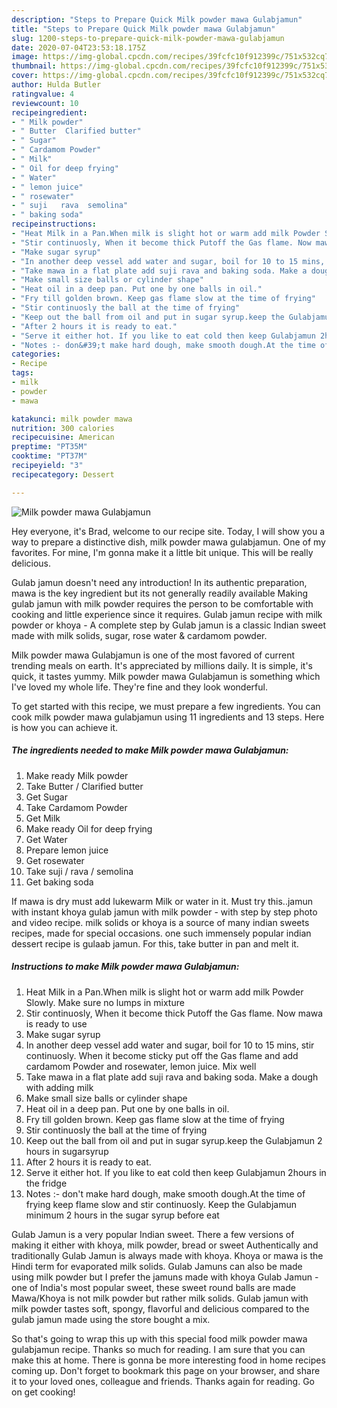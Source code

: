 ```yaml
---
description: "Steps to Prepare Quick Milk powder mawa Gulabjamun"
title: "Steps to Prepare Quick Milk powder mawa Gulabjamun"
slug: 1200-steps-to-prepare-quick-milk-powder-mawa-gulabjamun
date: 2020-07-04T23:53:18.175Z
image: https://img-global.cpcdn.com/recipes/39fcfc10f912399c/751x532cq70/milk-powder-mawa-gulabjamun-recipe-main-photo.jpg
thumbnail: https://img-global.cpcdn.com/recipes/39fcfc10f912399c/751x532cq70/milk-powder-mawa-gulabjamun-recipe-main-photo.jpg
cover: https://img-global.cpcdn.com/recipes/39fcfc10f912399c/751x532cq70/milk-powder-mawa-gulabjamun-recipe-main-photo.jpg
author: Hulda Butler
ratingvalue: 4
reviewcount: 10
recipeingredient:
- " Milk powder"
- " Butter  Clarified butter"
- " Sugar"
- " Cardamom Powder"
- " Milk"
- " Oil for deep frying"
- " Water"
- " lemon juice"
- " rosewater"
- " suji   rava  semolina"
- " baking soda"
recipeinstructions:
- "Heat Milk in a Pan.When milk is slight hot or warm add milk Powder Slowly. Make sure no lumps in mixture"
- "Stir continuosly, When it become thick Putoff the Gas flame. Now mawa is ready to use"
- "Make sugar syrup"
- "In another deep vessel add water and sugar, boil for 10 to 15 mins, stir continuosly. When it become sticky put off the Gas flame and add cardamom Powder and rosewater, lemon juice. Mix well"
- "Take mawa in a flat plate add suji rava and baking soda. Make a dough with adding milk"
- "Make small size balls or cylinder shape"
- "Heat oil in a deep pan. Put one by one balls in oil."
- "Fry till golden brown. Keep gas flame slow at the time of frying"
- "Stir continuosly the ball at the time of frying"
- "Keep out the ball from oil and put in sugar syrup.keep the Gulabjamun 2 hours in sugarsyrup"
- "After 2 hours it is ready to eat."
- "Serve it either hot. If you like to eat cold then keep Gulabjamun 2hours in the fridge"
- "Notes :- don&#39;t make hard dough, make smooth dough.At the time of frying keep flame slow and stir continuosly. Keep the Gulabjamun minimum 2 hours in the sugar syrup before eat"
categories:
- Recipe
tags:
- milk
- powder
- mawa

katakunci: milk powder mawa 
nutrition: 300 calories
recipecuisine: American
preptime: "PT35M"
cooktime: "PT37M"
recipeyield: "3"
recipecategory: Dessert

---
```



![Milk powder mawa Gulabjamun](https://img-global.cpcdn.com/recipes/39fcfc10f912399c/751x532cq70/milk-powder-mawa-gulabjamun-recipe-main-photo.jpg)

Hey everyone, it's Brad, welcome to our recipe site. Today, I will show you a way to prepare a distinctive dish, milk powder mawa gulabjamun. One of my favorites. For mine, I'm gonna make it a little bit unique. This will be really delicious.

Gulab jamun doesn&#39;t need any introduction! In its authentic preparation, mawa is the key ingredient but its not generally readily available Making gulab jamun with milk powder requires the person to be comfortable with cooking and little experience since it requires. Gulab jamun recipe with milk powder or khoya - A complete step by Gulab jamun is a classic Indian sweet made with milk solids, sugar, rose water &amp; cardamom powder.

Milk powder mawa Gulabjamun is one of the most favored of current trending meals on earth. It's appreciated by millions daily. It is simple, it's quick, it tastes yummy. Milk powder mawa Gulabjamun is something which I've loved my whole life. They're fine and they look wonderful.


To get started with this recipe, we must prepare a few ingredients. You can cook milk powder mawa gulabjamun using 11 ingredients and 13 steps. Here is how you can achieve it.

<!--inarticleads1-->

##### The ingredients needed to make Milk powder mawa Gulabjamun:

1. Make ready  Milk powder
1. Take  Butter / Clarified butter
1. Get  Sugar
1. Take  Cardamom Powder
1. Get  Milk
1. Make ready  Oil for deep frying
1. Get  Water
1. Prepare  lemon juice
1. Get  rosewater
1. Take  suji  / rava / semolina
1. Get  baking soda


If mawa is dry must add lukewarm Milk or water in it. Must try this..jamun with instant khoya gulab jamun with milk powder - with step by step photo and video recipe. milk solids or khoya is a source of many indian sweets recipes, made for special occasions. one such immensely popular indian dessert recipe is gulaab jamun. For this, take butter in pan and melt it. 

<!--inarticleads2-->

##### Instructions to make Milk powder mawa Gulabjamun:

1. Heat Milk in a Pan.When milk is slight hot or warm add milk Powder Slowly. Make sure no lumps in mixture
1. Stir continuosly, When it become thick Putoff the Gas flame. Now mawa is ready to use
1. Make sugar syrup
1. In another deep vessel add water and sugar, boil for 10 to 15 mins, stir continuosly. When it become sticky put off the Gas flame and add cardamom Powder and rosewater, lemon juice. Mix well
1. Take mawa in a flat plate add suji rava and baking soda. Make a dough with adding milk
1. Make small size balls or cylinder shape
1. Heat oil in a deep pan. Put one by one balls in oil.
1. Fry till golden brown. Keep gas flame slow at the time of frying
1. Stir continuosly the ball at the time of frying
1. Keep out the ball from oil and put in sugar syrup.keep the Gulabjamun 2 hours in sugarsyrup
1. After 2 hours it is ready to eat.
1. Serve it either hot. If you like to eat cold then keep Gulabjamun 2hours in the fridge
1. Notes :- don&#39;t make hard dough, make smooth dough.At the time of frying keep flame slow and stir continuosly. Keep the Gulabjamun minimum 2 hours in the sugar syrup before eat


Gulab Jamun is a very popular Indian sweet. There a few versions of making it either with khoya, milk powder, bread or sweet Authentically and traditionally Gulab Jamun is always made with khoya. Khoya or mawa is the Hindi term for evaporated milk solids. Gulab Jamuns can also be made using milk powder but I prefer the jamuns made with khoya Gulab Jamun - one of India&#39;s most popular sweet, these sweet round balls are made Mawa/Khoya is not milk powder but rather milk solids. Gulab jamun with milk powder tastes soft, spongy, flavorful and delicious compared to the gulab jamun made using the store bought a mix. 

So that's going to wrap this up with this special food milk powder mawa gulabjamun recipe. Thanks so much for reading. I am sure that you can make this at home. There is gonna be more interesting food in home recipes coming up. Don't forget to bookmark this page on your browser, and share it to your loved ones, colleague and friends. Thanks again for reading. Go on get cooking!
